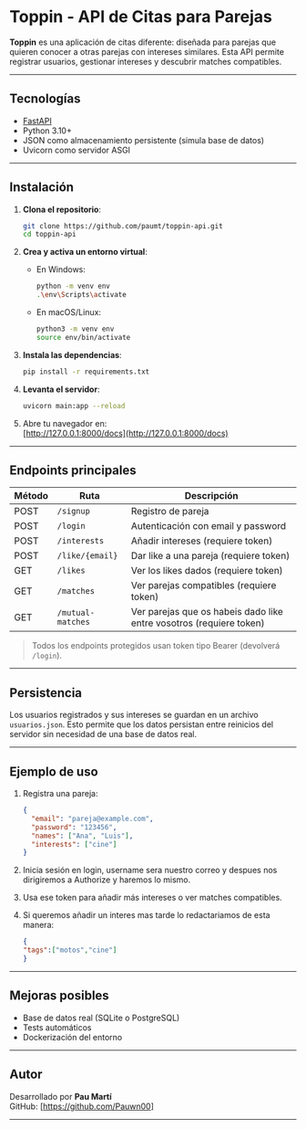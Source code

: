 
# Toppin - API de Citas para Parejas

**Toppin** es una aplicación de citas diferente: diseñada para parejas que quieren conocer a otras parejas con intereses similares. Esta API permite registrar usuarios, gestionar intereses y descubrir matches compatibles.

---

## Tecnologías

- [FastAPI](https://fastapi.tiangolo.com/)
- Python 3.10+
- JSON como almacenamiento persistente (simula base de datos)
- Uvicorn como servidor ASGI

---

## Instalación

1. **Clona el repositorio**:
   ```bash
   git clone https://github.com/paumt/toppin-api.git
   cd toppin-api
   ```

2. **Crea y activa un entorno virtual**:

   - En Windows:
     ```bash
     python -m venv env
     .\env\Scripts\activate
     ```

   - En macOS/Linux:
     ```bash
     python3 -m venv env
     source env/bin/activate
     ```

3. **Instala las dependencias**:
   ```bash
   pip install -r requirements.txt
   ```

4. **Levanta el servidor**:
   ```bash
   uvicorn main:app --reload
   ```

5. Abre tu navegador en:  
    [http://127.0.0.1:8000/docs](http://127.0.0.1:8000/docs)

---

##  Endpoints principales

| Método | Ruta         | Descripción                                |
|--------|--------------|--------------------------------------------|
| POST   | `/signup`    | Registro de pareja                         |
| POST   | `/login`     | Autenticación con email y password         |
| POST   | `/interests` | Añadir intereses (requiere token)          |
| POST    | `/like/{email}`   | Dar like a una pareja (requiere token)   |
| GET    | `/likes`   | Ver los likes dados (requiere token)   |
| GET    | `/matches`   | Ver parejas compatibles (requiere token)   |
| GET    | `/mutual-matches`   | Ver parejas que os habeis dado like entre vosotros (requiere token)   |



> Todos los endpoints protegidos usan token tipo Bearer (devolverá `/login`).

---

##  Persistencia

Los usuarios registrados y sus intereses se guardan en un archivo `usuarios.json`. Esto permite que los datos persistan entre reinicios del servidor sin necesidad de una base de datos real.

---

##  Ejemplo de uso

1. Registra una pareja:
   ```json
   {
     "email": "pareja@example.com",
     "password": "123456",
     "names": ["Ana", "Luis"],
     "interests": ["cine"]
   }
   ```

2. Inicia sesión en login, username sera nuestro correo y despues nos dirigiremos a Authorize y haremos lo mismo.

3. Usa ese token para añadir más intereses o ver matches compatibles.

4. Si queremos añadir un interes mas tarde lo redactariamos de esta manera:

      ```json
   {
     "tags":["motos","cine"]
   }
   ```

---

## Mejoras posibles

- Base de datos real (SQLite o PostgreSQL)
- Tests automáticos
- Dockerización del entorno

---

## Autor

Desarrollado por **Pau Martí**  
GitHub: [https://github.com/Pauwn00]

---

